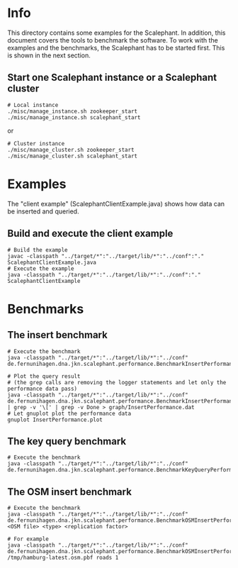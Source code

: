 # Info
This directory contains some examples for the Scalephant. In addition, this document covers the tools to benchmark the software. To work with the examples and the benchmarks, the Scalephant has to be started first. This is shown in the next section.

## Start one Scalephant instance or a Scalephant cluster

    # Local instance
    ./misc/manage_instance.sh zookeeper_start
    ./misc/manage_instance.sh scalephant_start
    
or
    
    # Cluster instance
    ./misc/manage_cluster.sh zookeeper_start
    ./misc/manage_cluster.sh scalephant_start

# Examples
The "client example" (ScalephantClientExample.java) shows how data can be inserted and queried.

## Build and execute the client example

	# Build the example
	javac -classpath "../target/*":"../target/lib/*":"../conf":"." ScalephantClientExample.java
	# Execute the example
	java -classpath "../target/*":"../target/lib/*":"../conf":"." ScalephantClientExample
	
# Benchmarks

## The insert benchmark
	
	# Execute the benchmark
	java -classpath "../target/*":"../target/lib/*":"../conf" de.fernunihagen.dna.jkn.scalephant.performance.BenchmarkInsertPerformance

	# Plot the query result
	# (the grep calls are removing the logger statements and let only the performance data pass)
	java -classpath "../target/*":"../target/lib/*":"../conf" de.fernunihagen.dna.jkn.scalephant.performance.BenchmarkInsertPerformance | grep -v '\[' | grep -v Done > graph/InsertPerformance.dat
	# Let gnuplot plot the performance data
	gnuplot InsertPerformance.plot 
	
## The key query benchmark

	# Execute the benchmark
	java -classpath "../target/*":"../target/lib/*":"../conf" de.fernunihagen.dna.jkn.scalephant.performance.BenchmarkKeyQueryPerformance

## The OSM insert benchmark

	# Execute the benchmark
	java -classpath "../target/*":"../target/lib/*":"../conf" de.fernunihagen.dna.jkn.scalephant.performance.BenchmarkOSMInsertPerformance <OSM file> <type> <replication factor>
	
	# For example
	java -classpath "../target/*":"../target/lib/*":"../conf" de.fernunihagen.dna.jkn.scalephant.performance.BenchmarkOSMInsertPerformance /tmp/hamburg-latest.osm.pbf roads 1
	